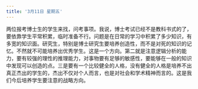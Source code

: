 ```yaml
---
title: '3月11日 星期五'
---
```


两位报考博士生的学生来找，问考事项。我说，博士考试已经不是教科书式的了，要依靠学生平常积累，临时准备不行。问题是在日常的学习中积累了多少知识，有多宽的知识面。研究生，特别是博士研究生要培养创造性，而不是对死的知识的记忆。不然就不可能培养出优秀学生。这是一个方向。第二就是注意逻辑分析的能力，要有较强的理性的推理能力，对事物要有足够的敏感性，要能够在一般的知识中发现可以创造的点。三是要有一个比较健全的人格，没有健全的人格是培养不出真正杰出的学生的，杰出不仅对个人而言，也是对社会和学术精神而言的。这是我们今后培养学生要注意的战略方向。

